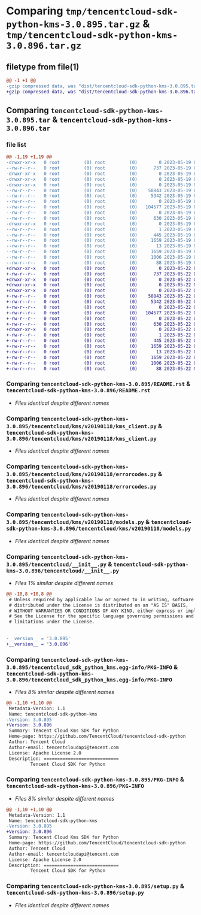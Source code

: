# Comparing `tmp/tencentcloud-sdk-python-kms-3.0.895.tar.gz` & `tmp/tencentcloud-sdk-python-kms-3.0.896.tar.gz`

## filetype from file(1)

```diff
@@ -1 +1 @@
-gzip compressed data, was "dist/tencentcloud-sdk-python-kms-3.0.895.tar", last modified: Fri May 19 02:54:12 2023, max compression
+gzip compressed data, was "dist/tencentcloud-sdk-python-kms-3.0.896.tar", last modified: Mon May 22 00:26:27 2023, max compression
```

## Comparing `tencentcloud-sdk-python-kms-3.0.895.tar` & `tencentcloud-sdk-python-kms-3.0.896.tar`

### file list

```diff
@@ -1,19 +1,19 @@
-drwxr-xr-x   0 root         (0) root         (0)        0 2023-05-19 02:54:12.000000 tencentcloud-sdk-python-kms-3.0.895/
--rw-r--r--   0 root         (0) root         (0)      737 2023-05-19 02:54:12.000000 tencentcloud-sdk-python-kms-3.0.895/README.rst
-drwxr-xr-x   0 root         (0) root         (0)        0 2023-05-19 02:54:12.000000 tencentcloud-sdk-python-kms-3.0.895/tencentcloud/
-drwxr-xr-x   0 root         (0) root         (0)        0 2023-05-19 02:54:12.000000 tencentcloud-sdk-python-kms-3.0.895/tencentcloud/kms/
-drwxr-xr-x   0 root         (0) root         (0)        0 2023-05-19 02:54:12.000000 tencentcloud-sdk-python-kms-3.0.895/tencentcloud/kms/v20190118/
--rw-r--r--   0 root         (0) root         (0)    50843 2023-05-19 02:54:12.000000 tencentcloud-sdk-python-kms-3.0.895/tencentcloud/kms/v20190118/kms_client.py
--rw-r--r--   0 root         (0) root         (0)     5342 2023-05-19 02:54:12.000000 tencentcloud-sdk-python-kms-3.0.895/tencentcloud/kms/v20190118/errorcodes.py
--rw-r--r--   0 root         (0) root         (0)        0 2023-05-19 02:54:12.000000 tencentcloud-sdk-python-kms-3.0.895/tencentcloud/kms/v20190118/__init__.py
--rw-r--r--   0 root         (0) root         (0)   104577 2023-05-19 02:54:12.000000 tencentcloud-sdk-python-kms-3.0.895/tencentcloud/kms/v20190118/models.py
--rw-r--r--   0 root         (0) root         (0)        0 2023-05-19 02:54:12.000000 tencentcloud-sdk-python-kms-3.0.895/tencentcloud/kms/__init__.py
--rw-r--r--   0 root         (0) root         (0)      630 2023-05-19 02:54:12.000000 tencentcloud-sdk-python-kms-3.0.895/tencentcloud/__init__.py
-drwxr-xr-x   0 root         (0) root         (0)        0 2023-05-19 02:54:12.000000 tencentcloud-sdk-python-kms-3.0.895/tencentcloud_sdk_python_kms.egg-info/
--rw-r--r--   0 root         (0) root         (0)        1 2023-05-19 02:54:12.000000 tencentcloud-sdk-python-kms-3.0.895/tencentcloud_sdk_python_kms.egg-info/dependency_links.txt
--rw-r--r--   0 root         (0) root         (0)      445 2023-05-19 02:54:12.000000 tencentcloud-sdk-python-kms-3.0.895/tencentcloud_sdk_python_kms.egg-info/SOURCES.txt
--rw-r--r--   0 root         (0) root         (0)     1659 2023-05-19 02:54:12.000000 tencentcloud-sdk-python-kms-3.0.895/tencentcloud_sdk_python_kms.egg-info/PKG-INFO
--rw-r--r--   0 root         (0) root         (0)       13 2023-05-19 02:54:12.000000 tencentcloud-sdk-python-kms-3.0.895/tencentcloud_sdk_python_kms.egg-info/top_level.txt
--rw-r--r--   0 root         (0) root         (0)     1659 2023-05-19 02:54:12.000000 tencentcloud-sdk-python-kms-3.0.895/PKG-INFO
--rw-r--r--   0 root         (0) root         (0)     1006 2023-05-19 02:54:12.000000 tencentcloud-sdk-python-kms-3.0.895/setup.py
--rw-r--r--   0 root         (0) root         (0)       88 2023-05-19 02:54:12.000000 tencentcloud-sdk-python-kms-3.0.895/setup.cfg
+drwxr-xr-x   0 root         (0) root         (0)        0 2023-05-22 00:26:27.000000 tencentcloud-sdk-python-kms-3.0.896/
+-rw-r--r--   0 root         (0) root         (0)      737 2023-05-22 00:26:27.000000 tencentcloud-sdk-python-kms-3.0.896/README.rst
+drwxr-xr-x   0 root         (0) root         (0)        0 2023-05-22 00:26:27.000000 tencentcloud-sdk-python-kms-3.0.896/tencentcloud/
+drwxr-xr-x   0 root         (0) root         (0)        0 2023-05-22 00:26:27.000000 tencentcloud-sdk-python-kms-3.0.896/tencentcloud/kms/
+drwxr-xr-x   0 root         (0) root         (0)        0 2023-05-22 00:26:27.000000 tencentcloud-sdk-python-kms-3.0.896/tencentcloud/kms/v20190118/
+-rw-r--r--   0 root         (0) root         (0)    50843 2023-05-22 00:26:27.000000 tencentcloud-sdk-python-kms-3.0.896/tencentcloud/kms/v20190118/kms_client.py
+-rw-r--r--   0 root         (0) root         (0)     5342 2023-05-22 00:26:27.000000 tencentcloud-sdk-python-kms-3.0.896/tencentcloud/kms/v20190118/errorcodes.py
+-rw-r--r--   0 root         (0) root         (0)        0 2023-05-22 00:26:27.000000 tencentcloud-sdk-python-kms-3.0.896/tencentcloud/kms/v20190118/__init__.py
+-rw-r--r--   0 root         (0) root         (0)   104577 2023-05-22 00:26:27.000000 tencentcloud-sdk-python-kms-3.0.896/tencentcloud/kms/v20190118/models.py
+-rw-r--r--   0 root         (0) root         (0)        0 2023-05-22 00:26:27.000000 tencentcloud-sdk-python-kms-3.0.896/tencentcloud/kms/__init__.py
+-rw-r--r--   0 root         (0) root         (0)      630 2023-05-22 00:26:27.000000 tencentcloud-sdk-python-kms-3.0.896/tencentcloud/__init__.py
+drwxr-xr-x   0 root         (0) root         (0)        0 2023-05-22 00:26:27.000000 tencentcloud-sdk-python-kms-3.0.896/tencentcloud_sdk_python_kms.egg-info/
+-rw-r--r--   0 root         (0) root         (0)        1 2023-05-22 00:26:27.000000 tencentcloud-sdk-python-kms-3.0.896/tencentcloud_sdk_python_kms.egg-info/dependency_links.txt
+-rw-r--r--   0 root         (0) root         (0)      445 2023-05-22 00:26:27.000000 tencentcloud-sdk-python-kms-3.0.896/tencentcloud_sdk_python_kms.egg-info/SOURCES.txt
+-rw-r--r--   0 root         (0) root         (0)     1659 2023-05-22 00:26:27.000000 tencentcloud-sdk-python-kms-3.0.896/tencentcloud_sdk_python_kms.egg-info/PKG-INFO
+-rw-r--r--   0 root         (0) root         (0)       13 2023-05-22 00:26:27.000000 tencentcloud-sdk-python-kms-3.0.896/tencentcloud_sdk_python_kms.egg-info/top_level.txt
+-rw-r--r--   0 root         (0) root         (0)     1659 2023-05-22 00:26:27.000000 tencentcloud-sdk-python-kms-3.0.896/PKG-INFO
+-rw-r--r--   0 root         (0) root         (0)     1006 2023-05-22 00:26:27.000000 tencentcloud-sdk-python-kms-3.0.896/setup.py
+-rw-r--r--   0 root         (0) root         (0)       88 2023-05-22 00:26:27.000000 tencentcloud-sdk-python-kms-3.0.896/setup.cfg
```

### Comparing `tencentcloud-sdk-python-kms-3.0.895/README.rst` & `tencentcloud-sdk-python-kms-3.0.896/README.rst`

 * *Files identical despite different names*

### Comparing `tencentcloud-sdk-python-kms-3.0.895/tencentcloud/kms/v20190118/kms_client.py` & `tencentcloud-sdk-python-kms-3.0.896/tencentcloud/kms/v20190118/kms_client.py`

 * *Files identical despite different names*

### Comparing `tencentcloud-sdk-python-kms-3.0.895/tencentcloud/kms/v20190118/errorcodes.py` & `tencentcloud-sdk-python-kms-3.0.896/tencentcloud/kms/v20190118/errorcodes.py`

 * *Files identical despite different names*

### Comparing `tencentcloud-sdk-python-kms-3.0.895/tencentcloud/kms/v20190118/models.py` & `tencentcloud-sdk-python-kms-3.0.896/tencentcloud/kms/v20190118/models.py`

 * *Files identical despite different names*

### Comparing `tencentcloud-sdk-python-kms-3.0.895/tencentcloud/__init__.py` & `tencentcloud-sdk-python-kms-3.0.896/tencentcloud/__init__.py`

 * *Files 1% similar despite different names*

```diff
@@ -10,8 +10,8 @@
 # Unless required by applicable law or agreed to in writing, software
 # distributed under the License is distributed on an "AS IS" BASIS,
 # WITHOUT WARRANTIES OR CONDITIONS OF ANY KIND, either express or implied.
 # See the License for the specific language governing permissions and
 # limitations under the License.
 
 
-__version__ = '3.0.895'
+__version__ = '3.0.896'
```

### Comparing `tencentcloud-sdk-python-kms-3.0.895/tencentcloud_sdk_python_kms.egg-info/PKG-INFO` & `tencentcloud-sdk-python-kms-3.0.896/tencentcloud_sdk_python_kms.egg-info/PKG-INFO`

 * *Files 8% similar despite different names*

```diff
@@ -1,10 +1,10 @@
 Metadata-Version: 1.1
 Name: tencentcloud-sdk-python-kms
-Version: 3.0.895
+Version: 3.0.896
 Summary: Tencent Cloud Kms SDK for Python
 Home-page: https://github.com/TencentCloud/tencentcloud-sdk-python
 Author: Tencent Cloud
 Author-email: tencentcloudapi@tencent.com
 License: Apache License 2.0
 Description: ============================
         Tencent Cloud SDK for Python
```

### Comparing `tencentcloud-sdk-python-kms-3.0.895/PKG-INFO` & `tencentcloud-sdk-python-kms-3.0.896/PKG-INFO`

 * *Files 8% similar despite different names*

```diff
@@ -1,10 +1,10 @@
 Metadata-Version: 1.1
 Name: tencentcloud-sdk-python-kms
-Version: 3.0.895
+Version: 3.0.896
 Summary: Tencent Cloud Kms SDK for Python
 Home-page: https://github.com/TencentCloud/tencentcloud-sdk-python
 Author: Tencent Cloud
 Author-email: tencentcloudapi@tencent.com
 License: Apache License 2.0
 Description: ============================
         Tencent Cloud SDK for Python
```

### Comparing `tencentcloud-sdk-python-kms-3.0.895/setup.py` & `tencentcloud-sdk-python-kms-3.0.896/setup.py`

 * *Files identical despite different names*

